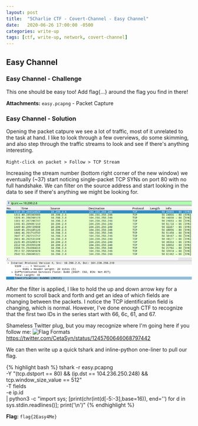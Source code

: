 ```yaml
---
layout: post
title:  "5Charlie CTF - Covert-Channel - Easy Channel"
date:   2020-06-26 17:00:00 -0500
categories: write-up
tags: [ctf, write-up, network, covert-channel]
---
```


## Easy Channel

### Easy Channel - Challenge

This one should be easy too! Add flag{...} around the flag you find in there!

**Attachments:** `easy.pcapng` - Packet Capture

### Easy Channel - Solution

Opening the packet catpure we see a lot of traffic, most of it unrelated to the task at hand.
I like to look through a few overviews, do some skimming, and also step through the traffic streams to look and see if there's anything interesting.

`Right-click on packet > Follow > TCP Stream`

Increasing the stream number (bottom right corner of the new window) we eventually (~37) start noticing single-packet TCP SYNs on port 80 with no full handshake.
We can filter on the source address and start looking in the data to see if there's anything we might be looking for.

![Wireshark filtering packets by source address](/assets/images/covert_easy_srcfilter.png)

After the filter is applied, I like to hold the up and down arrow key for a moment to scroll back and forth and get an idea of which fields are changing between the packets.
I notice the TCP identification field is changing, which is normal.
However, I've done enough CTF to recognize that the first two IDs in the series start with 66, 6c, 61, and 67.

Shameless Twitter plug, but you may recognize where I'm going here if you follow me:
![Flag Formats](/assets/images/flag_formats.png)
<https://twitter.com/CetaSyn/status/1245760646068797442>

We can then write up a quick tshark and inline-python one-liner to pull our flag.

{% highlight bash %}
tshark -r easy.pcapng \
-Y "(tcp.dstport == 80) && (ip.dst == 104.236.250.248) && tcp.window_size_value == 512" \
-T fields \
-e ip.id \
| python3 -c "import sys; [print(chr(int(d[-5:-3],base=16)), end='') for d in sys.stdin.readlines()]; print('\n')"
{% endhighlight %}

**Flag:** `flag{2Easy4Me}`
